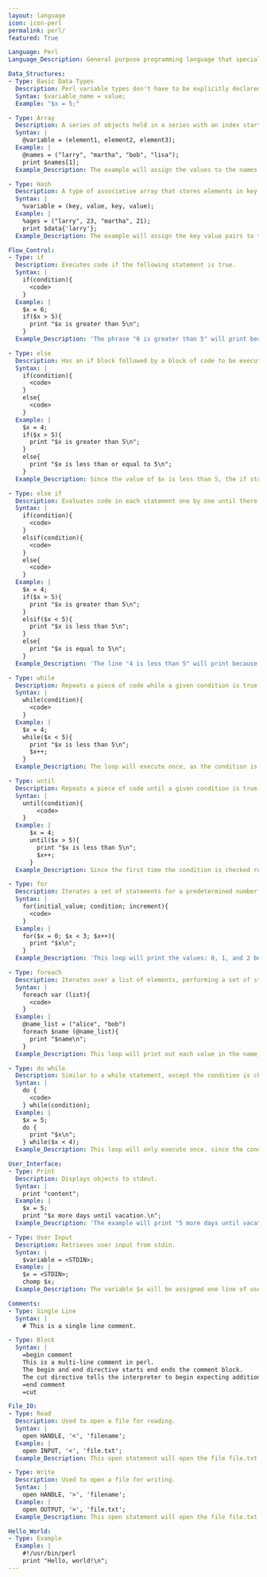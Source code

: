 ```yaml
---
layout: language
icon: icon-perl
permalink: perl/
featured: True

Language: Perl
Language_Description: General purpose programming language that specializes in text processing.

Data_Structures:
- Type: Basic Data Types
  Description: Perl variable types don't have to be explicitly declared. The type declaration happens automatically when a value is assigned.
  Syntax: $variable_name = value;
  Example: "$x = 5;"

- Type: Array
  Description: A series of objects held in a series with an index starting at 0.
  Syntax: |
    @variable = (element1, element2, element3);
  Example: |
    @names = ("larry", "martha", "bob", "lisa");
    print $names[1];
  Example_Description: The example will assign the values to the names array, and then will print out the value stored in the array indexed on position 1, which in this case is martha.

- Type: Hash
  Description: A type of associative array that stores elements in key value pairs.
  Syntax: |
    %variable = (key, value, key, value);
  Example: |
    %ages = ("larry", 23, "martha", 21);
    print $data{'larry'};
  Example_Description: The example will assign the key value pairs to the hash and then will print the value stored in the ages hash indexed on the key of larry, which in this case is 23.

Flow_Control:
- Type: if
  Description: Executes code if the following statement is true.
  Syntax: |
    if(condition){
      <code>
    }
  Example: |
    $x = 6;
    if($x > 5){
      print "$x is greater than 5\n";
    }
  Example_Description: 'The phrase "6 is greater than 5" will print because the value of x is greater than 5'

- Type: else
  Description: Has an if block followed by a block of code to be executed if the if block is false.
  Syntax: |
    if(condition){
      <code>
    }
    else{
      <code>
    }
  Example: |
    $x = 4;
    if($x > 5){
      print "$x is greater than 5\n";
    }
    else{
      print "$x is less than or equal to 5\n";
    }
  Example_Description: Since the value of $x is less than 5, the if statement will return false, and the else code will be executed.

- Type: else if
  Description: Evaluates code in each statement one by one until there is a match. Only the first statement to return true will be executed.
  Syntax: |
    if(condition){
      <code>
    }
    elsif(condition){
      <code>
    }
    else{
      <code>
    }
  Example: |
    $x = 4;
    if($x > 5){
      print "$x is greater than 5\n";
    }
    elsif($x < 5){
      print "$x is less than 5\n";
    }
    else{
      print "$x is equal to 5\n";
    }
  Example_Description: 'The line "4 is less than 5" will print because the second condition is the first condition that is true.'

- Type: while
  Description: Repeats a piece of code while a given condition is true. Checks statement before each run, and will only execute if the statement is true.
  Syntax: |
    while(condition){
      <code>
    }
  Example: |
    $x = 4;
    while($x < 5){
      print "$x is less than 5\n";
      $x++;
    }
  Example_Description: The loop will execute once, as the condition is met for the first iteration of the loop. The value of x is incremented by one during the first iteration, making the second iteration return false.

- Type: until
  Description: Repeats a piece of code until a given condition is true. Checks statement before each run, and will only execute if the statement is false.
  Syntax: |
    until(condition){
        <code>
    }
  Example: |
      $x = 4;
      until($x > 5){
        print "$x is less than 5\n";
        $x++;
      }
  Example_Description: Since the first time the condition is checked returns false, the loop will execute. After the variable is incremented, the loop does not execute a second time because the condition returns true.

- Type: for
  Description: Iterates a set of statements for a predetermined number of times.
  Syntax: |
    for(initial_value; condition; increment){
      <code>
    }
  Example: |
    for($x = 0; $x < 3; $x++){
      print "$x\n";
    }
  Example_Description: 'This loop will print the values: 0, 1, and 2 because the initial value is zero, each iteration increments the variable by one, and the loop executes until $x is less than 3.'

- Type: foreach
  Description: Iterates over a list of elements, performing a set of statements on each element of the list.
  Syntax: |
    foreach var (list){
      <code>
    }
  Example: |
    @name_list = ("alice", "bob")
    foreach $name (@name_list){
      print "$name\n";
    }
  Example_Description: This loop will print out each value in the name_list array, which in this case is alice and bob.

- Type: do while
  Description: Similar to a while statement, except the condition is checked at the end of the loop rather than the beginning. The loop will always execute once.
  Syntax: |
    do {
      <code>
    } while(condition);
  Example: |
    $x = 5;
    do {
      print "$x\n";
    } while($x < 4);
  Example_Description: This loop will only execute once, since the condition is not checked until the end of the loop. Since the condition is false, the loop will not continue.

User_Interface:
- Type: Print
  Description: Displays objects to stdout.
  Syntax: |
    print "content";
  Example: |
    $x = 5;
    print "$x more days until vacation.\n";
  Example_Description: 'The example will print "5 more days until vacation." The \n will add a newline character, causing the next print statement to be printed on the following line.'

- Type: User Input
  Description: Retrieves user input from stdin.
  Syntax: |
    $variable = <STDIN>;
  Example: |
    $x = <STDIN>;
    chomp $x;
  Example_Description: The variable $x will be assigned one line of user input. The comp function will remove the trailing new line character.

Comments:
- Type: Single Line
  Syntax: |
    # This is a single line comment.

- Type: Block
  Syntax: |
    =begin comment
    This is a multi-line comment in perl.
    The begin and end directive starts end ends the comment block.
    The cut directive tells the interpreter to begin expecting additional perl code.
    =end comment
    =cut

File_IO:
- Type: Read
  Description: Used to open a file for reading.
  Syntax: |
    open HANDLE, '<', 'filename';
  Example: |
    open INPUT, '<', 'file.txt';
  Example_Description: This open statement will open the file file.txt in read-only mode and assign the handle INPUT to be used to access the file.

- Type: Write
  Description: Used to open a file for writing.
  Syntax: |
    open HANDLE, '>', 'filename';
  Example: |
    open OUTPUT, '>', 'file.txt';
  Example_Description: This open statement will open the file file.txt in write mode and assign the handle OUTPUT to be used to access the file. A single carrot is used to overwright existing content, where two carrots (>>) are used to append to the file.

Hello_World:
- Type: Example
  Example: |
    #!/usr/bin/perl
    print "Hello, world!\n";
---
```

